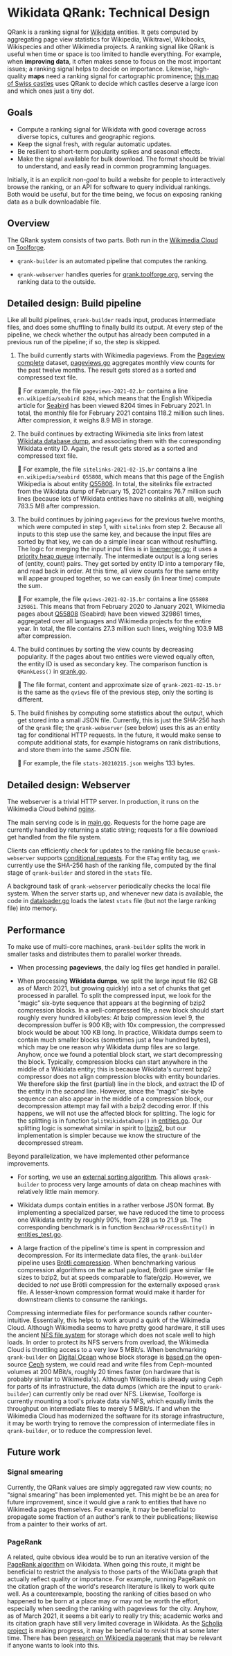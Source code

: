 # Wikidata QRank: Technical Design

QRank is a ranking signal for [Wikidata](https://www.wikidata.org/)
entities.  It gets computed by aggregating page view statistics for
Wikipedia, Wikitravel, Wikibooks, Wikispecies and other Wikimedia
projects.  A ranking signal like QRank is useful when time or space is
too limited to handle everything.  For example, when **improving
data**, it often makes sense to focus on the most important issues; a
ranking signal helps to decide on importance.  Likewise, high-quality
**maps** need a ranking signal for cartographic prominence; [this map
of Swiss castles](https://castle-map.infs.ch/#46.82825,8.19305,8z)
uses QRank to decide which castles deserve a large icon and which ones
just a tiny dot.


## Goals

* Compute a ranking signal for Wikidata with good coverage
  across diverse topics, cultures and geographic regions.
* Keep the signal fresh, with regular automatic updates.
* Be resilient to short-term popularity spikes and seasonal effects.
* Make the signal available for bulk download. The format should be
  trivial to understand, and easily read in common programming
  languages.

Initially, it is an explicit *non-goal* to build a website for
people to interactively browse the ranking, or an API for software
to query individual rankings. Both would be useful, but for the time
being, we focus on exposing ranking data as a bulk downloadable
file.


## Overview

The QRank system consists of two parts. Both run in the
[Wikimedia Cloud](https://wikitech.wikimedia.org/wiki/Help:Cloud_Services_Introduction) on
[Toolforge](https://wikitech.wikimedia.org/wiki/Portal:Toolforge).

* `qrank-builder` is an automated pipeline that computes the ranking.

* `qrank-webserver` handles queries for
  [qrank.toolforge.org](https://qrank.toolforge.org/), serving
  the ranking data to the outside.


## Detailed design: Build pipeline

Like all build pipelines, `qrank-builder` reads input, produces
intermediate files, and does some shuffling to finally build its output.
At every step of the pipeline, we check whether the output has already
been computed in a previous run of the pipeline; if so, the step is skipped.

1. The build currently starts with Wikimedia pageviews. From the
   [Pageview
   complete](https://dumps.wikimedia.org/other/pageview_complete/readme.html)
   dataset, [pageviews.go](../cmd/qrank-builder/pageviews.go) aggregates
   monthly view counts for the past twelve months.  The result gets
   stored as a sorted and compressed text file.

   💾 For example, the file `pageviews-2021-02.br` contains a line
`en.wikipedia/seabird 8204`, which means that the English Wikipedia
article for [Seabird](https://en.wikipedia.org/wiki/Seabird) has been
viewed 8204 times in February 2021. In total, the monthly file for
February 2021 contains 118.2 million such lines.  After compression,
it weighs 8.9 MB in storage.

2. The build continues by extracting Wikimedia site links from latest
   [Wikidata database dump](https://www.wikidata.org/wiki/Wikidata:Database_download),
   and associating them with the corresponding Wikidata entity ID. Again,
   the result gets stored as a sorted and compressed text file.

   💾 For example, the file `sitelinks-2021-02-15.br` contains a line
`en.wikipedia/seabird Q55808`, which means that this page of the English
Wikipedia is about entity [Q55808](https://www.wikidata.org/wiki/Q55808).
In total, the sitelinks file extracted from the Wikidata dump of February
15, 2021 contains 76.7 million such lines (because lots of Wikidata entities
have no sitelinks at all), weighing 783.5 MB after compression.

3. The build continues by joining `pageviews` for the previous twelve
   months, which were computed in step 1, with `sitelinks` from step 2.
   Because all inputs to this step use the same key, and because the
   input files are sorted by that key, we can do a simple
   linear scan without reshuffling. The logic for merging the input
   input files is in [linemerger.go](../cmd/qrank-builder/linemerger.go);
   it uses a [priority heap queue](https://en.wikipedia.org/wiki/Priority_queue)
   internally. The intermediate output is a long series of (entity, count)
   pairs. They get sorted by entity ID into a temporary file, and read back
   in order. At this time, all view counts for the same entity will appear
   grouped together, so we can easily (in linear time) compute the sum.

   💾 For example, the file `qviews-2021-02-15.br` contains a line
   `Q55808 329861`. This means that from February 2020 to January 2021,
   Wikimedia pages about [Q55808](https://www.wikidata.org/wiki/Q55808)
   (Seabird) have been viewed 329861 times, aggregated over all languages
   and Wikimedia projects for the entire year. In total, the file contains
   27.3 million such lines, weighing 103.9 MB after compression.

4. The build continues by sorting the view counts by decreasing popularity.
   If the pages about two entities were viewed equally often,
   the entity ID is used as secondary key. The comparison function is
   `QRankLess()` in [qrank.go](../cmd/qrank-builder/qrank.go).

   💾 The file format, content and approximate size of `qrank-2021-02-15.br`
   is the same as the `qviews` file of the previous step, only the sorting
   is different.

5. The build finishes by computing some statistics about the output,
   which get stored into a small JSON file. Currently, this is just
   the SHA-256 hash of the `qrank` file; the `qrank-webserver`
   (see below) uses this as an entity tag for conditional HTTP
   requests. In the future, it would  make sense to compute additional
   stats, for example histograms on rank distributions, and store them
   into the same JSON file.

   💾 For example, the file `stats-20210215.json` weighs 133 bytes.


## Detailed design: Webserver

The webserver is a trivial HTTP server. In production, it runs
on the Wikimedia Cloud behind [nginx](https://nginx.org/).

The main serving code is in [main.go](../cmd/qrank-webserver/main.go).
Requests for the home page are currently handled by returning a static string;
requests for a file download get handled from the file system.

Clients can efficiently check for updates to the ranking file
because `qrank-webserver` supports
[conditional requests](https://developer.mozilla.org/en-US/docs/Web/HTTP/Conditional_requests). For the `ETag` entity tag, we currently use the SHA-256
hash of the ranking file, computed by the final stage of `qrank-builder`
and stored in the `stats` file.

A background task of `qrank-webserver` periodically checks the local
file system. When the server starts up, and whenever new data is
available, the code in
[dataloader.go](../cmd/qrank-webserver/dataloader.go) loads the latest
`stats` file (but not the large ranking file) into memory.


## Performance

To make use of multi-core machines, `qrank-builder` splits the work
in smaller tasks and distributes them to parallel worker threads.

* When processing **pageviews**, the daily log files get handled
  in parallel.

* When processing **Wikidata dumps**, we split the large input file
  (62 GB as of March 2021, but growing quickly) into a set of chunks
  that get processed in parallel. To split the compressed input, we
  look for the “magic” six-byte sequence that appears at the beginning
  of bzip2 compression blocks. In a well-compressed file, a new block
  should start roughly every hundred kilobytes: At bzip compression
  level 9, the decompression buffer is 900 KB; with 10x compression,
  the compressed block would be about 100 KB long. In practice,
  Wikidata dumps seem to contain much smaller blocks (sometimes just a
  few hundred bytes), which may be one reason why Wikidata dump files
  are so large. Anyhow, once we found a potential block start, we
  start decompressing the block. Typically, compression blocks can
  start anywhere in the middle of a Wikidata entity; this is because
  Wikidata's current bzip2 compressor does not align compression
  blocks with entity boundaries.  We therefore skip the first
  (partial) line in the block, and extract the ID of the entity in the
  *second* line. However, since the “magic” six-byte sequence can also
  appear in the middle of a compression block, our decompression
  attempt may fail with a bzip2 decoding error.  If this happens, we
  will not use the affected block for splitting.  The logic for the
  splitting is in function `SplitWikidataDump()` in
  [entities.go](../cmd/qrank-builder/entities.go). Our splitting logic
  is somewhat similar in spirit to [lbzip2](https://lbzip2.org/), but
  our implementation is simpler because we know the structure of the
  decompressed stream.

Beyond parallelization, we have implemented other peformance
improvements.

* For sorting, we use an
  [external sorting algorithm](https://en.wikipedia.org/wiki/External_sorting).
  This allows `qrank-builder` to process very large amounts of data
  on cheap machines with relatively little main memory.

* Wikidata dumps contain entities in a rather verbose JSON format.
  By implementing a specialized parser, we have reduced the time
  to process one Wikidata entity by roughly 90%, from 228 μs to 21.9 μs.
  The corresponding benchmark is in function `BenchmarkProcessEntity()`
  in [entities_test.go](../cmd/qrank-builder/entities_test.go).

* A large fraction of the pipeline's time is spent in compression
  and decompression. For its intermediate data files, the `qrank-builder`
  pipeline uses [Brötli compression](https://en.wikipedia.org/wiki/Brotli).
  When benchmarking various compression algorithms on the actual payload,
  Brötli gave similar file sizes to bzip2, but at speeds comparable to
  flate/gzip. However, we decided to *not* use Brötli compression for
  the externally exposed `qrank` file. A lesser-known compression format
  would make it harder for downstream clients to consume the rankings.

Compressing intermediate files for performance sounds rather
counter-intuitive.  Essentially, this helps to work around a quirk of
the Wikimedia Cloud.  Although Wikimedia seems to have pretty good hardware,
it still uses the ancient [NFS file
system](https://en.wikipedia.org/wiki/Network_File_System) for
storage which does not scale well to high loads. In order to
protect its NFS servers from overload, the Wikimedia Cloud is
throttling access to a very low 5 MBit/s. When
benchmarking `qrank-builder` on [Digital
Ocean](https://www.digitalocean.com/) whose block storage is [based
on](https://www.digitalocean.com/blog/why-we-chose-ceph-to-build-block-storage/)
the open-source [Ceph](https://ceph.io/) system, we could read and
write files from Ceph-mounted volumes at 200 MBit/s, roughly 20 times
faster (on hardware that is probably similar to Wikimedia's). Although
Wikimedia is already using Ceph for parts of its infrastructure, the
data dumps (which are the input to `qrank-builder`) can currently only
be read over NFS. Likewise, Toolforge is currently mounting a tool's
private data via NFS, which equally limits the throughput on intermediate
files to merely 5 MBit/s.  If and when the Wikimedia Cloud has modernized
the software for its storage infrastructure, it may be worth trying
to remove the compression of intermediate files in `qrank-builder`,
or to reduce the compression level.


## Future work

### Signal smearing

Currently, the QRank values are simply aggregated raw view counts; no
“signal smearing” has been implemented yet. This might be be an area
for future improvement, since it would give a rank to entities that
have no Wikimedia pages themselves. For example, it may be beneficial
to propagate some fraction of an author's rank to their publications;
likewise from a painter to their works of art.


### PageRank

A related, quite obvious idea would be to run an iterative version of
the [PageRank algorithm](https://en.wikipedia.org/wiki/PageRank) on
Wikidata.  When going this route, it might be beneficial to restrict
the analysis to those parts of the WikiData graph that actually
reflect quality or importance.  For example, running PageRank on the
citation graph of the world's research literature is likely to work
quite well. As a counterexample, boosting the ranking of cities based
on who happened to be born at a place may or may not be worth the
effort, especially when seeding the ranking with pageviews for the
city. Anyhow, as of March 2021, it seems a bit early to really try
this; academic works and its citation graph have still very limited
coverage in Wikidata. As the [Scholia
project](https://www.wikidata.org/wiki/Wikidata:Scholia) is making
progress, it may be beneficial to revisit this at some later time.
There has been [research on Wikipedia
pagerank](https://www.aifb.kit.edu/images/e/e5/Wikipedia_pagerank1.pdf)
that may be relevant if anyone wants to look into this.
